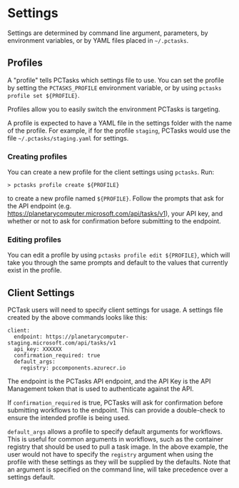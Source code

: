 # Settings

Settings are determined by command line argument, parameters, by environment variables, or by YAML files placed in `~/.pctasks`.

## Profiles

A "profile" tells PCTasks which settings file to use. You can set the profile by setting the `PCTASKS_PROFILE` environment variable, or by using `pctasks profile set ${PROFILE}`.

Profiles allow you to easily switch the environment PCTasks is targeting.

A profile is expected to have a YAML file in the settings folder with the name of the profile. For example, if for the profile `staging`, PCTasks would use the file `~/.pctasks/staging.yaml` for settings.

### Creating profiles

You can create a new profile for the client settings using `pctasks`. Run:

```
> pctasks profile create ${PROFILE}
```
to create a new profile named `${PROFILE}`. Follow the prompts that ask for the API endpoint (e.g. <https://planetarycomputer.microsoft.com/api/tasks/v1>), your API key, and whether or not to ask for confirmation before submitting to the endpoint.

### Editing profiles

You can edit a profile by using `pctasks profile edit ${PROFILE}`, which will take you through the same prompts and default to the values that currently exist in the profile.

## Client Settings

PCTask users will need to specify client settings for usage. A settings file created by the above commands looks like this:

```
client:
  endpoint: https://planetarycomputer-staging.microsoft.com/api/tasks/v1
  api_key: XXXXXX
  confirmation_required: true
  default_args:
    registry: pccomponents.azurecr.io
```

The endpoint is the PCTasks API endpoint, and the API Key is the API Management token that is used to authenticate against the API.

If `confirmation_required` is true, PCTasks will ask for confirmation before submitting workflows to the endpoint. This can provide a double-check to ensure the intended profile is being used.

`default_args` allows a profile to specify default arguments for workflows. This is useful for common arguments in workflows, such as the container registry that should be used to pull a task image. In the above example, the user would not have to specify the `registry` argument when using the profile with these settings as they will be supplied by the defaults. Note that an argument is specified on the command line, will take precedence over a settings default.
